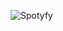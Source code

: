 ![Spotyfy](https://user-images.githubusercontent.com/100855762/196664654-f0b8c95b-9605-4c4c-91f6-9f7e2b870662.png)
